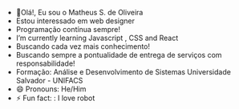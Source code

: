 


- 👋Olá!, Eu sou o Matheus S. de Oliveira
-  Estou interessado em web designer
-  Programação contínua sempre!
-  I’m currently learning Javascript  , CSS and React 
-  Buscando cada vez mais conhecimento!
-  Buscando sempre a pontualidade de entrega de serviços com responsabilidade!
-  Formação:
     Análise e Desenvolvimento de Sistemas
     Universidade Salvador - UNIFACS
- 😄 Pronouns: He/Him
- ⚡ Fun fact: : I love robot

<!---
TheuOliver/TheuOliver is a ✨ special ✨ repository because its `README.md` (this file) appears on your GitHub profile.
You can click the Preview link to take a look at your changes.
--->
